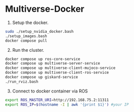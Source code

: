 # Multiverse-Docker

1. Setup the docker.

```bash
sudo ./setup_nvidia_docker.bash
./setup_images.bash
docker compose pull
```

2. Run the cluster.

```bash
docker compose up ros-core-service
docker compose up multiverse-server-service
docker compose up multiverse-client-mujoco-service
docker compose up multiverse-client-ros-service
docker compose up giskard-service
./run_rviz.bash
```

3. Connect to docker container via ROS

```bash
export ROS_MASTER_URI=http://192.168.75.2:11311
export ROS_IP=$(hostname -I | awk '{print $1}') #your IP
```